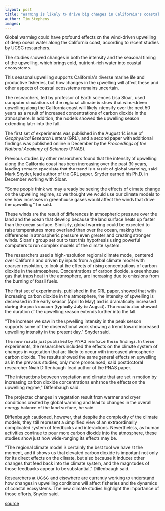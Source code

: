 ```yaml
---
layout: post
title: "Warming is likely to drive big changes in California's coastal waters through effects on upwelling"
author: Tim Stephens
images:
---
```


Global warming could have profound effects on the wind-driven upwelling of deep ocean water along the California coast, according to recent studies by UCSC researchers.

The studies showed changes in both the intensity and the seasonal timing of the upwelling, which brings cold, nutrient-rich water into coastal ecosystems.  

This seasonal upwelling supports California's diverse marine life and productive fisheries, but how changes in the upwelling will affect these and other aspects of coastal ecosystems remains uncertain.

The researchers, led by professor of Earth sciences Lisa Sloan, used computer simulations of the regional climate to show that wind-driven upwelling along the California coast will likely intensify over the next 50 years as a result of increased concentrations of carbon dioxide in the atmosphere. In addition, the models showed the upwelling season extending later into the fall.  

The first set of experiments was published in the August 14 issue of _Geophysical Research Letters_ (GRL), and a second paper with additional findings was published online in December by the _Proceedings of the National Academy of Sciences_ (PNAS).  

Previous studies by other researchers found that the intensity of upwelling along the California coast has been increasing over the past 30 years, leading some to speculate that the trend is a result of global warming, said Mark Snyder, lead author of the GRL paper. Snyder earned his Ph.D. in December working with Sloan.   

"Some people think we may already be seeing the effects of climate change on the upwelling regime, so we thought we would use our climate models to see how increases in greenhouse gases would affect the winds that drive the upwelling," he said.  

These winds are the result of differences in atmospheric pressure over the land and the ocean that develop because the land surface heats up faster than the ocean surface. Similarly, global warming could be expected to raise temperatures more over land than over the ocean, making the differences in atmospheric pressure even greater and creating stronger winds. Sloan's group set out to test this hypothesis using powerful computers to run complex models of the climate system.  

The researchers used a high-resolution regional climate model, centered over California and driven by inputs from a global climate model with coarser resolution, to look at the effects of rising concentrations of carbon dioxide in the atmosphere. Concentrations of carbon dioxide, a greenhouse gas that traps heat in the atmosphere, are increasing due to emissions from the burning of fossil fuels.  

The first set of experiments, published in the GRL paper, showed that with increasing carbon dioxide in the atmosphere, the intensity of upwelling is decreased in the early season (April to May) and is dramatically increased during the peak season (typically July to August). The results also showed the duration of the upwelling season extends further into the fall.   

"The increase we saw in the upwelling intensity in the peak season supports some of the observational work showing a trend toward increased upwelling intensity in the present day," Snyder said.  

The new results just published by PNAS reinforce these findings. In these experiments, the researchers included the effects on the climate system of changes in vegetation that are likely to occur with increased atmospheric carbon dioxide. The results showed the same general effects on upwelling as in the previous studies, only more pronounced, said postdoctoral researcher Noah Diffenbaugh, lead author of the PNAS paper.  

"The interactions between vegetation and climate that are set in motion by increasing carbon dioxide concentrations enhance the effects on the upwelling regime," Diffenbaugh said.   

The projected changes in vegetation result from warmer and dryer conditions created by global warming and lead to changes in the overall energy balance of the land surface, he said.  

Diffenbaugh cautioned, however, that despite the complexity of the climate models, they still represent a simplified view of an extraordinarily complicated system of feedbacks and interactions. Nevertheless, as human activities continue to pour more carbon dioxide into the atmosphere, these studies show just how wide-ranging its effects may be.   

"The regional climate model is certainly the best tool we have at the moment, and it shows us that elevated carbon dioxide is important not only for its direct effects on the climate, but also because it induces other changes that feed back into the climate system, and the magnitudes of those feedbacks appear to be substantial," Diffenbaugh said.  

Researchers at UCSC and elsewhere are currently working to understand how changes in upwelling conditions will affect fisheries and the dynamics of coastal ecosystems. The new climate studies highlight the importance of those efforts, Snyder said.  
  

[source](http://www1.ucsc.edu/currents/03-04/01-05/climate.html "Permalink to climate")
